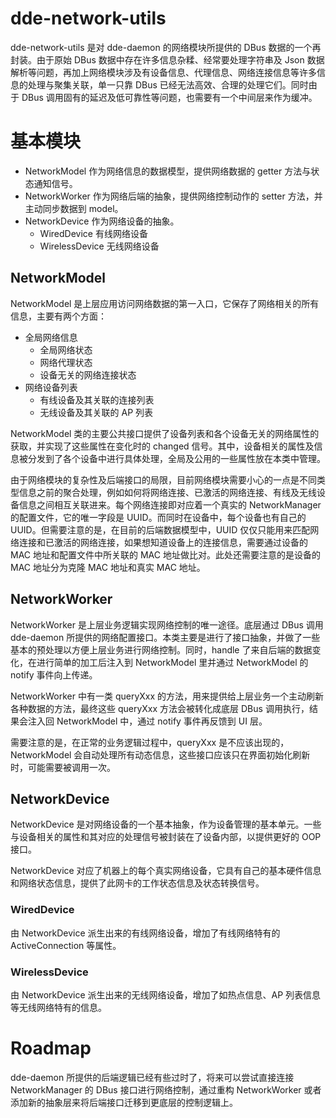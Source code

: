 # dde-network-utils

dde-network-utils 是对 dde-daemon 的网络模块所提供的 DBus 数据的一个再封装。由于原始 DBus 数据中存在许多信息杂糅、经常要处理字符串及 Json 数据解析等问题，再加上网络模块涉及有设备信息、代理信息、网络连接信息等许多信息的处理与聚集关联，单一只靠 DBus 已经无法高效、合理的处理它们。同时由于 DBus 调用固有的延迟及低可靠性等问题，也需要有一个中间层来作为缓冲。

# 基本模块
- NetworkModel 作为网络信息的数据模型，提供网络数据的 getter 方法与状态通知信号。
- NetworkWorker 作为网络后端的抽象，提供网络控制动作的 setter 方法，并主动同步数据到 model。
- NetworkDevice 作为网络设备的抽象。
    - WiredDevice 有线网络设备
    - WirelessDevice 无线网络设备

## NetworkModel
NetworkModel 是上层应用访问网络数据的第一入口，它保存了网络相关的所有信息，主要有两个方面：

- 全局网络信息
    - 全局网络状态
    - 网络代理状态
    - 设备无关的网络连接状态
- 网络设备列表
    - 有线设备及其关联的连接列表
    - 无线设备及其关联的 AP 列表

NetworkModel 类的主要公共接口提供了设备列表和各个设备无关的网络属性的获取，并实现了这些属性在变化时的 changed 信号。其中，设备相关的属性及信息被分发到了各个设备中进行具体处理，全局及公用的一些属性放在本类中管理。

由于网络模块的复杂性及后端接口的局限，目前网络模块需要小心的一点是不同类型信息之前的聚合处理，例如如何将网络连接、已激活的网络连接、有线及无线设备信息之间相互关联进来。每个网络连接即对应着一个真实的 NetworkManager 的配置文件，它的唯一字段是 UUID。而同时在设备中，每个设备也有自己的 UUID。但需要注意的是，在目前的后端数据模型中，UUID 仅仅只能用来匹配网络连接和已激活的网络连接，如果想知道设备上的连接信息，需要通过设备的 MAC 地址和配置文件中所关联的 MAC 地址做比对。此处还需要注意的是设备的 MAC 地址分为克隆 MAC 地址和真实 MAC 地址。

## NetworkWorker
NetworkWorker 是上层业务逻辑实现网络控制的唯一途径。底层通过 DBus 调用 dde-daemon 所提供的网络配置接口。本类主要是进行了接口抽象，并做了一些基本的预处理以方便上层业务进行网络控制。同时，handle 了来自后端的数据变化，在进行简单的加工后注入到 NetworkModel 里并通过 NetworkModel 的 notify 事件向上传递。

NetworkWorker 中有一类 queryXxx 的方法，用来提供给上层业务一个主动刷新各种数据的方法，最终这些 queryXxx 方法会被转化成底层 DBus 调用执行，结果会注入回 NetworkModel 中，通过 notify 事件再反馈到 UI 层。

需要注意的是，在正常的业务逻辑过程中，queryXxx 是不应该出现的，NetworkModel 会自动处理所有动态信息，这些接口应该只在界面初始化刷新时，可能需要被调用一次。

## NetworkDevice
NetworkDevice 是对网络设备的一个基本抽象，作为设备管理的基本单元。一些与设备相关的属性和其对应的处理信号被封装在了设备内部，以提供更好的 OOP 接口。

NetworkDevice 对应了机器上的每个真实网络设备，它具有自己的基本硬件信息和网络状态信息，提供了此网卡的工作状态信息及状态转换信号。

### WiredDevice
由 NetworkDevice 派生出来的有线网络设备，增加了有线网络特有的 ActiveConnection 等属性。

### WirelessDevice
由 NetworkDevice 派生出来的无线网络设备，增加了如热点信息、AP 列表信息等无线网络特有的信息。

# Roadmap
dde-daemon 所提供的后端逻辑已经有些过时了，将来可以尝试直接连接 NetworkManager 的 DBus 接口进行网络控制，通过重构 NetworkWorker 或者添加新的抽象层来将后端接口迁移到更底层的控制逻辑上。
